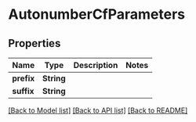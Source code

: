 # AutonumberCfParameters

## Properties

Name | Type | Description | Notes
------------ | ------------- | ------------- | -------------
**prefix** | **String** |  | 
**suffix** | **String** |  | 

[[Back to Model list]](../README.md#documentation-for-models) [[Back to API list]](../README.md#documentation-for-api-endpoints) [[Back to README]](../README.md)


